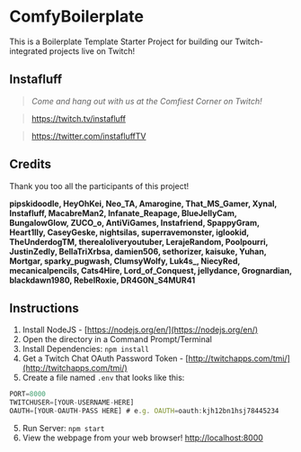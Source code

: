 # ComfyBoilerplate
This is a Boilerplate Template Starter Project for building our Twitch-integrated projects live on Twitch!

## Instafluff ##
> *Come and hang out with us at the Comfiest Corner on Twitch!*

> https://twitch.tv/instafluff

> https://twitter.com/instafluffTV

## Credits ##
Thank you too all the participants of this project!

**pipskidoodle, HeyOhKei, Neo_TA, Amarogine, That_MS_Gamer, Xynal, Instafluff, MacabreMan2, Infanate_Reapage, BlueJellyCam, BungalowGlow, ZUCO_o, AntiViGames, Instafriend, SpappyGram, Heart1lly, CaseyGeske, nightsilas, superravemonster, iglookid, TheUnderdogTM, therealoliveryoutuber, LerajeRandom, Poolpourri, JustinZedly, BellaTriXrbsa, damien506, sethorizer, kaisuke, Yuhan, Mortgar, sparky_pugwash, ClumsyWolfy, Luk4s_, NiecyRed, mecanicalpencils, Cats4Hire, Lord_of_Conquest, jellydance, Grognardian, blackdawn1980, RebelRoxie, DR4G0N_S4MUR41**

## Instructions ##

1. Install NodeJS - [https://nodejs.org/en/](https://nodejs.org/en/)
2. Open the directory in a Command Prompt/Terminal
3. Install Dependencies: `npm install`
4. Get a Twitch Chat OAuth Password Token - [http://twitchapps.com/tmi/](http://twitchapps.com/tmi/)
4. Create a file named `.env` that looks like this:
```javascript
PORT=8000
TWITCHUSER=[YOUR-USERNAME-HERE]
OAUTH=[YOUR-OAUTH-PASS HERE] # e.g. OAUTH=oauth:kjh12bn1hsj78445234
```
5. Run Server: `npm start`
6. View the webpage from your web browser! [http://localhost:8000](http://localhost:8000)
